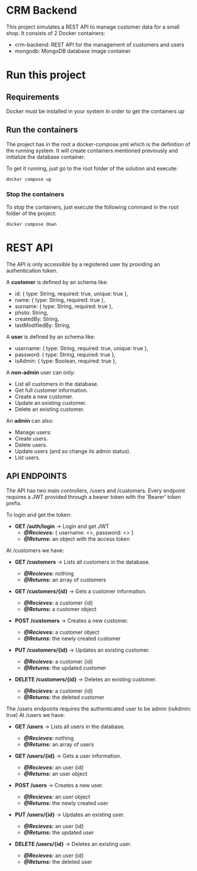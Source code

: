 # CRM Backend

This project simulates a REST API to manage customer data for a small shop. It consists of 2 Docker containers:

- crm-backend: REST API for the management of customers and users
- mongodb: MongoDB database image container

# Run this project

## Requirements

Docker must be installed in your system in order to get the containers up

## Run the containers

The project has in the root a docker-compose.yml which is the definition of the running system. It will create containers mentioned previously and initialize the database container.

To get it running, just go to the root folder of the solution and execute:

```
docker compose up
```

### Stop the containers

To stop the containers, just execute the following command in the root folder of the project:

```
docker compose down
```

# REST API

The API is only accessible by a registered user by providing an
authentication token.

A **customer** is defined by an schema like:

- id: { type: String, required: true, unique: true },
- name: { type: String, required: true },
- surname: { type: String, required: true },
- photo: String,
- createdBy: String,
- lastModifiedBy: String,

A **user** is defined by an schema like:

- username: { type: String, required: true, unique: true },
- password: { type: String, required: true },
- isAdmin: { type: Boolean, required: true },

A **non-admin** user can only:

- List all customers in the database.
- Get full customer information.
- Create a new customer.
- Update an existing customer.
- Delete an existing customer.

An **admin** can also:

- Manage users:
- Create users.
- Delete users.
- Update users (and so change its admin status).
- List users.

## API ENDPOINTS

The API has two main controllers, /users and /customers. Every endpoint requires a JWT provided through a bearer token with the 'Bearer' token prefix.

To login and get the token:

- **GET /auth/login** -> Login and get JWT
  - **_@Recieves:_** { username: <>, password: <> }
  - **_@Returns:_** an object with the access token

At /customers we have:

- **GET /customers** -> Lists all customers in the database.

  - **_@Recieves:_** nothing
  - **_@Returns:_** an array of customers

- **GET /customers/{id}** -> Gets a customer information.

  - **_@Recieves:_** a customer {id}
  - **_@Returns:_** a customer object

- **POST /customers** -> Creates a new customer.

  - **_@Recieves:_** a customer object
  - **_@Returns:_** the newly created customer

- **PUT /customers/{id}** -> Updates an existing customer.

  - **_@Recieves:_** a customer {id}
  - **_@Returns:_** the updated customer

- **DELETE /customers/{id}** -> Deletes an existing customer.
  - **_@Recieves:_** a customer {id}
  - **_@Returns:_** the deleted customer

The /users endpoints requires the authenticated user to be admin (isAdmin: true)
At /users we have:

- **GET /users** -> Lists all users in the database.

  - **_@Recieves:_** nothing
  - **_@Returns:_** an array of users

- **GET /users/{id}** -> Gets a user information.

  - **_@Recieves:_** an user {id}
  - **_@Returns:_** an user object

- **POST /users** -> Creates a new user.

  - **_@Recieves:_** an user object
  - **_@Returns:_** the newly created user

- **PUT /users/{id}** -> Updates an existing user.

  - **_@Recieves:_** an user {id}
  - **_@Returns:_** the updated user

- **DELETE /users/{id}** -> Deletes an existing user.
  - **_@Recieves:_** an user {id}
  - **_@Returns:_** the deleted user
